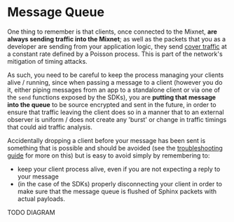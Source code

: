 # Message Queue

One thing to remember is that clients, once connected to the Mixnet, **are always sending traffic into the Mixnet**; as well as the packets that you as a developer are sending from your application logic, they send [cover traffic](../../network/concepts/cover-traffic) at a constant rate defined by a Poisson process. This is part of the network's mitigation of timing attacks.

As such, you need to be careful to keep the process managing your clients alive / running, since when passing a message to a client (however you do it, either piping messages from an app to a standalone client or via one of the `send` functions exposed by the SDKs), you are **putting that message into the queue** to be source encrypted and sent in the future, in order to ensure that traffic leaving the client does so in a manner that to an external observer is uniform / does not create any 'burst' or change in traffic timings that could aid traffic analysis.

Accidentally dropping a client before your message has been sent is something that is possible and should be avoided (see the [troubleshooting guide](../rust/mixnet/troubleshooting) for more on this) but is easy to avoid simply by remembering to:
- keep your client process alive, even if you are not expecting a reply to your message
- (in the case of the SDKs) properly disconnecting your client in order to make sure that the message queue is flushed of Sphinx packets with actual payloads.

TODO DIAGRAM
